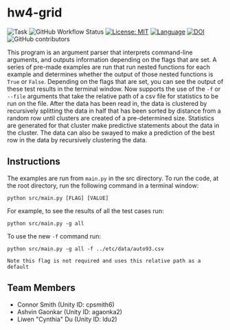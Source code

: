 # hw4-grid

![Task](https://img.shields.io/badge/Task-Grid-blue.svg)
![GitHub Workflow Status](https://img.shields.io/github/actions/workflow/status/ConnorS1110/hw4-grid/test.yml?label=Tests&logo=github)
[![License: MIT](https://img.shields.io/badge/License-MIT-yellow.svg)](https://opensource.org/licenses/MIT)
[![Language](https://img.shields.io/github/languages/top/ConnorS1110/hw4-grid.svg)](https://github.com/ConnorS1110/hw4-grid)
[![DOI](https://zenodo.org/badge/594775164.svg)](https://zenodo.org/badge/latestdoi/594775164)
![GitHub contributors](https://img.shields.io/github/contributors/ConnorS1110/hw4-grid?label=Contributors&logo=github)

This program is an argument parser that interprets command-line arguments, and outputs information depending on the flags that are set. A series of pre-made examples are run that run nested functions for each example and determines whether the output of those nested functions is `True` or `False`. Depending on the flags that are set, you can see the output of these test results in the terminal window. Now supports the use of the `-f` or `--file` arguments that take the relative path of a csv file for statistics to be run on the file. After the data has been read in, the data is clustered by recursively splitting the data in half that has been sorted by distance from a random row until clusters are created of a pre-determined size. Statistics are generated for that cluster make predictive statements about the data in the cluster. The data can also be swayed to make a prediction of the best row in the data by recursively clustering the data.

## Instructions

The examples are run from `main.py` in the src directory. To run the code, at the root directory, run the following command in a terminal window:

```
python src/main.py [FLAG] [VALUE]
```

For example, to see the results of all the test cases run:

```
python src/main.py -g all
```

To use the new `-f` command run:

```
python src/main.py -g all -f ../etc/data/auto93.csv
```
`Note this flag is not required and uses this relative path as a default`

## Team Members

- Connor Smith (Unity ID: cpsmith6)
- Ashvin Gaonkar (Unity ID: agaonka2)
- Liwen "Cynthia" Du (Unity ID: ldu2)
